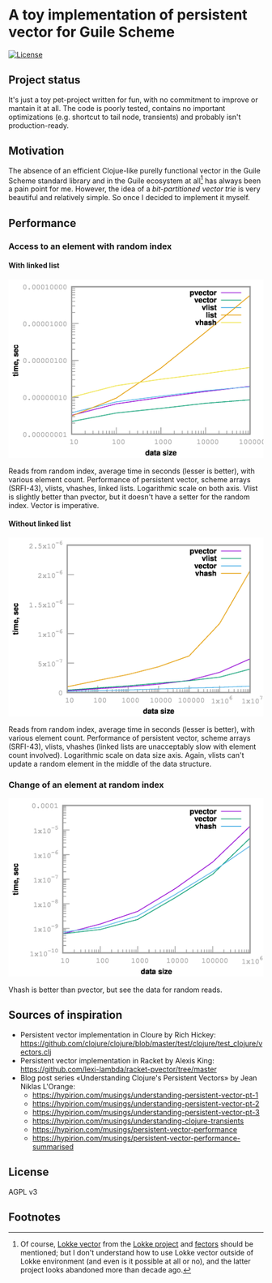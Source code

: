 # A toy implementation of persistent vector for Guile Scheme

[![License](https://img.shields.io/github/license/yashrk/raylib-scm.svg?style=social)](LICENSE)

## Project status

It's just a toy pet-project written for fun, with no commitment to improve or mantain it at all. The code is poorly tested, contains no important optimizations (e.g. shortcut to tail node, transients) and probably isn't production-ready.

## Motivation

The absence of an efficient Clojue-like purelly functional vector in the Guile Scheme standard library and in the Guile ecosystem at all[^1] has always been a pain point for me. However, the idea of a _bit-partitioned vector trie_ is very beautiful and relatively simple. So once I decided to implement it myself.

## Performance

### Access to an element with random index

#### With linked list

[![Random reads, pvector vs. vector, vlist, vhash and linked list](https://github.com/yashrk/pvector/blob/main/benchmarks/random-reads-short.png)](https://github.com/yashrk/pvector/blob/main/benchmarks/random-reads-short.png)

Reads from random index, average time in seconds (lesser is better), with various element count. Performance of persistent vector, scheme arrays (SRFI-43), vlists, vhashes, linked lists. Logarithmic scale on both axis. Vlist is slightly better than pvector, but it doesn't have a setter for the random index. Vector is imperative.

#### Without linked list

[![Random reads, pvector vs. vlist and vector](https://github.com/yashrk/pvector/blob/main/benchmarks/random-reads.png)](https://github.com/yashrk/pvector/blob/main/benchmarks/random-reads.png)

Reads from random index, average time in seconds (lesser is better), with various element count. Performance of persistent vector, scheme arrays (SRFI-43), vlists, vhashes (linked lists are unacceptably slow with element count involved). Logarithmic scale on data size axis. Again, vlists can't update a random element in the middle of the data structure.

### Change of an element at random index

[![Random writes, pvector vs. vhash and vector](https://github.com/yashrk/pvector/blob/main/benchmarks/random-writes.png)](https://github.com/yashrk/pvector/blob/main/benchmarks/random-writes.png)

Vhash is better than pvector, but see the data for random reads.

## Sources of inspiration

 - Persistent vector implementation in Cloure by Rich Hickey: https://github.com/clojure/clojure/blob/master/test/clojure/test_clojure/vectors.clj
 - Persistent vector implementation in Racket by Alexis King: https://github.com/lexi-lambda/racket-pvector/tree/master
 - Blog post series «Understanding Clojure's Persistent Vectors» by Jean Niklas L'Orange:
   - https://hypirion.com/musings/understanding-persistent-vector-pt-1
   - https://hypirion.com/musings/understanding-persistent-vector-pt-2
   - https://hypirion.com/musings/understanding-persistent-vector-pt-3
   - https://hypirion.com/musings/understanding-clojure-transients
   - https://hypirion.com/musings/persistent-vector-performance
   - https://hypirion.com/musings/persistent-vector-performance-summarised

## License

AGPL v3

## Footnotes

[^1]: Of course, [Lokke vector](https://github.com/lokke-org/lokke/blob/main/lib/lokke-vector.c) from the [Lokke project](https://github.com/lokke-org/lokke/tree/main) and [fectors](https://github.com/ijp/fectors) should be mentioned; but I don't understand how to use Lokke vector outside of Lokke environment (and even is it possible at all or no), and the latter project looks abandoned more than decade ago.
